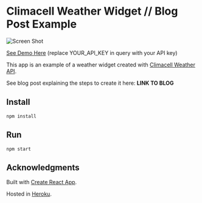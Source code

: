 # Climacell Weather Widget // Blog Post Example

![Screen Shot](https://raw.githubusercontent.com/nati-levi/climacell-weather-widget/master/public/screen.png "Screen Shot")

[See Demo Here](https://climacell-weather-widget.herokuapp.com/?apikey=YOUR_API_KEY&lat=32&lon=34&location=Tel%20Aviv) (replace YOUR_API_KEY in query with your API key)

This app is an example of a weather widget created with [Climacell Weather API](https://developer.climacell.co/).

See blog post explaining the steps to create it here: **LINK TO BLOG**

## Install

    npm install
    
## Run

    npm start

## Acknowledgments

Built with [Create React App](https://create-react-app.dev/docs/getting-started/).

Hosted in [Heroku](https://www.heroku.com/). 
